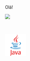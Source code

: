 Olá! 

<div>
  <a href="https://github.com/Eduardo-Bocon">
  <img height="180em" src="https://github-readme-stats.vercel.app/api?username=Eduardo-Bocon&show_icons=true&theme=dark&include_all_commits=true&count_private=true"/>
</div>

 ##
 
<div style="display: inline_block"><br>
  <img align="center" alt="Edu-Java" height="70" width="70" src="https://github.com/devicons/devicon/blob/master/icons/java/java-original-wordmark.svg">
 </div> 
